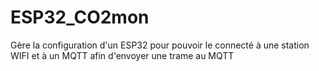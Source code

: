 # ESP32_CO2mon
Gère la configuration d'un ESP32 pour pouvoir le connecté à une station WIFI et à un MQTT afin d'envoyer une trame au MQTT
